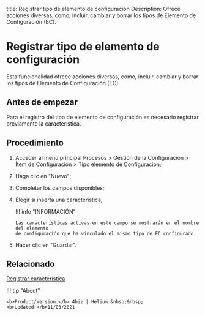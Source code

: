 title: Registrar tipo de elemento de configuración
Description: Ofrece acciones diversas, como, incluir, cambiar y borrar los tipos de Elemento de Configuración (EC).
# Registrar tipo de elemento de configuración


Esta funcionalidad ofrece acciones diversas, como, incluir, cambiar y borrar los
tipos de Elemento de Configuración (EC).

Antes de empezar
--------------------

Para el registro del tipo de elemento de configuración es necesario registrar
previamente la característica.

Procedimiento
-----------------

1.  Acceder al menú principal Procesos \> Gestión de la Configuración \> Ítem de
    Configuración \> Tipo elemento de Configuración;

2.  Haga clic en "Nuevo";

3.  Completar los campos disponibles;

4.  Elegir si inserta una característica;

    !!! info "INFORMACIÓN"
    
        Las características activas en este campo se mostrarán en el nombre del elemento 
        de configuración que ha vinculado el mismo tipo de EC configurado.
    
5.  Hacer clic en "Guardar".



Relacionado
----------

[Registrar característica](/es-es/4biz-helium/processes/configuration/configuration/register-characteristics.html)

!!! tip "About"

    <b>Product/Version:</b> 4biz | Helium &nbsp;&nbsp;
    <b>Updated:</b>11/03/2021
